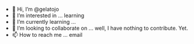 - 👋 Hi, I’m @gelatojo
- 👀 I’m interested in ... learning
- 🌱 I’m currently learning ...
- 💞️ I’m looking to collaborate on ... well, I have nothing to contribute.  Yet.  
- 📫 How to reach me ... email

<!---
gelatojo/gelatojo is a ✨ special ✨ repository because its `README.md` (this file) appears on your GitHub profile.
You can click the Preview link to take a look at your changes.
--->
